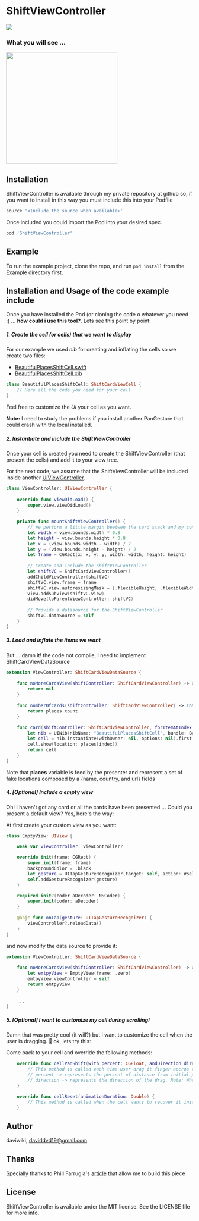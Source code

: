 # ShiftViewController

![](https://img.shields.io/badge/version-1.0.0-blue.svg)

<!--
[![CI Status](https://img.shields.io/travis/daviwiki/ShiftViewController.svg?style=flat)](https://travis-ci.org/daviwiki/ShiftViewController)
[![Version](https://img.shields.io/cocoapods/v/ShiftViewController.svg?style=flat)](https://cocoapods.org/pods/ShiftViewController)
[![License](https://img.shields.io/cocoapods/l/ShiftViewController.svg?style=flat)](https://cocoapods.org/pods/ShiftViewController)
[![Platform](https://img.shields.io/cocoapods/p/ShiftViewController.svg?style=flat)](https://cocoapods.org/pods/ShiftViewController)
-->

### What you will see ...
<img src ="./readme/example.gif" width="300">

## Installation

ShiftViewController is available through my private repository at github so, if you want to install in this way you must include this into your Podfile

```ruby
source '<Include the source when available>'
``` 

Once included you could import the Pod into your desired spec.

```ruby
pod 'ShiftViewController'
```

## Example

To run the example project, clone the repo, and run `pod install` from the Example directory first.

## Installation and Usage of the code example include

Once you have installed the Pod (or cloning the code o whatever you need :) ... **how could i use this tool?**. Lets see this point by point:

##### 1. Create the cell (or cells) that we want to display

For our example we used *nib* for creating and inflating the cells so we create two files:

 - [BeautifulPlacesShiftCell.swift](./Example/ShiftViewController/Cells/BeautifulPlacesShiftCell.swift)
 - [BeautifulPlacesShiftCell.xib](./Example/ShiftViewController/Cells/BeautifulPlacesShiftCell.xib)
 
```swift
class BeautifulPlacesShiftCell: ShiftCardViewCell {
    // Here all the code you need for your cell
}
```

Feel free to customize the *UI* your cell as you want. 

**Note:** I need to study the problems if you install another PanGesture that could crash with the local installed.

##### 2. Instantiate and include the *ShiftViewController*

Once your cell is created you need to create the ShiftViewController (that present the cells) and add it to your view tree.

For the next code, we assume that the ShiftViewController will be included inside another [UIViewController](./Example/ShiftViewController/Presentation/ViewController.swift).

```swift
class ViewController: UIViewController {
    
    override func viewDidLoad() {
        super.view.viewDidLoad()
    }
    
    private func mountShiftViewController() {
        // We perform a little margin beetwen the card stack and my controller
        let width = view.bounds.width * 0.8
        let height = view.bounds.height * 0.8
        let x = (view.bounds.width - width) / 2
        let y = (view.bounds.height - height) / 2
        let frame = CGRect(x: x, y: y, width: width, height: height)
    
        // Create and include the ShiftViewController
        let shiftVC = ShiftCardViewController()
        addChildViewController(shiftVC)
        shiftVC.view.frame = frame
        shiftVC.view.autoresizingMask = [.flexibleHeight, .flexibleWidth]
        view.addSubview(shiftVC.view)
        didMove(toParentViewController: shiftVC)
    
        // Provide a datasource for the ShiftViewController
        shiftVC.dataSource = self
    }
}
```

##### 3. Load and inflate the items we want

But ... damn it! the code not compile, I need to implement ShiftCardViewDataSource

```swift
extension ViewController: ShiftCardViewDataSource {
    
    func noMoreCardsView(shiftController: ShiftCardViewController) -> UIView? {
        return nil
    }
    
    func numberOfCards(shiftController: ShiftCardViewController) -> Int {
        return places.count
    }
    
    func card(shiftController: ShiftCardViewController, forItemAtIndex index: Int) -> ShiftCardViewCell {
        let nib = UINib(nibName: "BeautifulPlacesShiftCell", bundle: Bundle.main)
        let cell = nib.instantiate(withOwner: nil, options: nil).first as! BeautifulPlacesShiftCell
        cell.show(location: places[index])
        return cell
    }
}
```

Note that **places** variable is feed by the presenter and represent a set of fake locations composed by a {name, country, and url} fields

##### 4. \[Optional\] Include a empty view

Oh! I haven't got any card or all the cards have been presented ... Could you present a default view? Yes, here's the way:

At first create your custom view as you want:
```swift
class EmptyView: UIView {

    weak var viewController: ViewController?

    override init(frame: CGRect) {
        super.init(frame: frame)
        backgroundColor = .black
        let gesture = UITapGestureRecognizer(target: self, action: #selector(onTap(gesture:)))
        self.addGestureRecognizer(gesture)
    }

    required init?(coder aDecoder: NSCoder) {
        super.init(coder: aDecoder)
    }
    
    @objc func onTap(gesture: UITapGestureRecognizer) {
        viewController?.reloadData()
    }
}
```

and now modify the data source to provide it:

```swift
extension ViewController: ShiftCardViewDataSource {
    
    func noMoreCardsView(shiftController: ShiftCardViewController) -> UIView? {
        let emtpyView = EmptyView(frame: .zero)
        emtpyView.viewController = self
        return emtpyView
    }
    
    ...
}
```

##### 5. \[Optional\] I want to customize my cell during scrolling!

Damn that was pretty cool (it will?) but i want to customize the cell when the user is dragging. 🤔 ok, lets try this:

Come back to your cell and override the following methods: 

```swift
    override func cellPanShift(with percent: CGFloat, andDirection direction: ShiftCardDirection?) {
        // This method is called each time user drag it finger accros the screen. 
        // percent -> represents the percent of distance from initial point in range [0, 1]
        // direction -> represents the direction of the drag. Note: When nil we cant assume a valid direction (user touches multiple timer, gesture is cancelled for any reason).  
    }

    override func cellReset(animationDuration: Double) {
        // This method is called when the cell wants to recover it initial state. You could restore your cell here
    }
```

## Author

daviwiki, daviddvd19@gmail.com

## Thanks

Specially thanks to Phill Farrugia's [article](https://medium.com/@phillfarrugia/building-a-tinder-esque-card-interface-5afa63c6d3db) that allow me to build this piece

## License

ShiftViewController is available under the MIT license. See the LICENSE file for more info.
